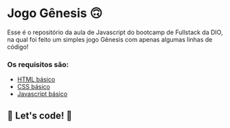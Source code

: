 # Jogo Gênesis 🙃

Esse é o repositório da aula de Javascript do bootcamp de Fullstack da DIO, na qual foi feito um simples jogo Gênesis com apenas algumas linhas de código!

### Os requisitos são:

* [HTML básico](https://www.w3schools.com/html/)
* [CSS básico](https://developer.mozilla.org/pt-BR/docs/Web/CSS)
* [Javascript básico](https://developer.mozilla.org/pt-BR/docs/Web/JavaScript)

## 🚀 Let's code! 🚀
